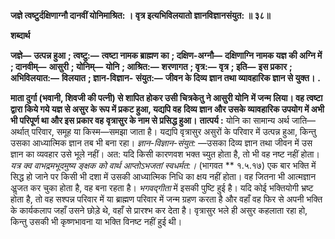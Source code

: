 **जज्ञे त्वष्टुर्दक्षिणाग्नौ दानवीं योनिमाश्रित: ।** **वृत्र इत्यभिविलयातो ज्ञानविज्ञानसंयुत: ॥ ३८॥** 

**शब्दार्थ** 

**जज्ञे—** **उत्पन्न हुआ** **; त्वष्टु:—** **त्वष्टा नामक ब्राह्मण का** **; दक्षिण-अग्नौ—** **दक्षिणाग्नि नामक यज्ञ की अग्नि में** **; दानवीम्—** **आसुरी** **; योनिम्—** **योनि** **; आश्रित:—** **शरणागत** **; वृत्र:—** **वृत्र** **; इति—** **इस प्रकार** **; अभिविलयात:—** **विलयात** **; ज्ञान-विज्ञान-** **संयुत:—** **जीवन के दिव्य ज्ञान तथा व्यावहारिक ज्ञान से युक्त।** **.** 

**माता दुर्गा (भवानी, शिवजी की पत्नी) से शापित होकर उसी चित्रकेतु ने आसुरी योनि** **में जन्म लिया। वह त्वष्टा द्वारा किये गये यज्ञ से असुर के रूप में प्रकट हुआ, यद्यपि वह** **दिव्य ज्ञान और उसके व्यावहारिक उपयोग में अभी भी परिपूर्ण था और इस प्रकार वह** **वृत्रासुर के नाम से प्रसिद्ध हुआ।** **तात्पर्य :** योनि का सामान्य अर्थ जाति—अर्थात् परिवार, समूह या किस्म—समझा जाता है। यद्यपि वृत्रासुर असुरों के परिवार में उत्पन्न हुआ, किन्तु उसका आध्यात्मिक ज्ञान तब भी बना रहा। *ज्ञान-विज्ञान-संयुत:* —उसका दिव्य ज्ञान तथा जीवन में उस ज्ञान का व्यवहार उसे भूले नहीं। अत: यदि किसी कारणवश भक्त च्युत होता है, तो भी वह नष्ट नहीं होता। *यत्र क्व वाभद्रमभूदमुष्य ङ्क्षक* *को वार्थ आप्तोऽभजतां स्वधर्मत:।* (भागवत ** १.५.१७) एक बार भक्ति में सिद्ध हो जाने पर किसी भी दशा में उसकी आध्यात्मिक निधि का क्षय नहीं होता। वह जितना भी आत्मज्ञान अॢजत कर चुका होता है, वह बना रहता है। *भगवद्गीता* में इसकी पुष्टि हुई है। यदि कोई भक्तियोगी भ्रष्ट होता है, तो वह सश्पन्न परिवार में या ब्राह्मण परिवार में जन्म ग्रहण करता है और वहाँ वह फिर से अपनी भक्ति के कार्यकलाप जहाँ उसने छोड़े थे, वहाँ से प्रारश्भ कर देता है। वृत्रासुर भले ही असुर कहलाता रहा हो, किन्तु उसकी भी कृष्णभावना या भक्ति विनष्ट नहीं हुई थी।  